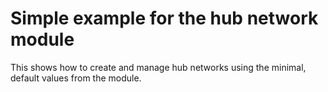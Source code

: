 # Simple example for the hub network module

This shows how to create and manage hub networks using the minimal, default values from the module.

